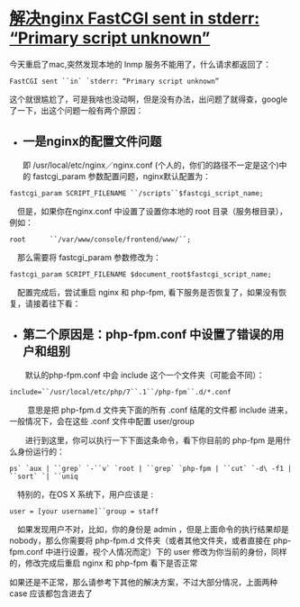 # [解决nginx FastCGI sent in stderr: “Primary script unknown”](https://www.cnblogs.com/smallrookie/p/7491514.html)

今天重启了mac,突然发现本地的 lnmp 服务不能用了，什么请求都返回了：

```
FastCGI sent ``in` `stderr: “Primary script unknown”
```

 这个就很尴尬了，可是我啥也没动啊，但是没有办法，出问题了就得查，google了一下，出这个问题一般有两个原因：

- ## 一是nginx的配置文件问题

   即 /usr/local/etc/nginx／nginx.conf (个人的，你们的路径不一定是这个)中的 fastcgi_param 参数配置问题，nginx默认配置为：

```
fastcgi_param SCRIPT_FILENAME ``/scripts``$fastcgi_script_name;
```

 　但是，如果你在nginx.conf 中设置了设置你本地的 root 目录（服务根目录），例如：

```
root      ``/var/www/console/frontend/www/``;
```

 　那么需要将 fastcgi_param 参数修改为：

```
fastcgi_param SCRIPT_FILENAME $document_root$fastcgi_script_name;
```

 　配置完成后，尝试重启 nginx 和 php-fpm, 看下服务是否恢复了，如果没有恢复，请接着往下看：

 

- ## 第二个原因是：php-fpm.conf 中设置了错误的用户和组别

　　默认的php-fpm.conf 中会 include 这个一个文件夹（可能会不同）：

```
include=``/usr/local/etc/php/7``.1``/php-fpm``.d/*.conf
```

　　 意思是把 php-fpm.d 文件夹下面的所有 .conf 结尾的文件都 include 进来，一般情况下，会在这些 .conf 文件中配置 user/group 

　　进行到这里，你可以执行一下下面这条命令，看下你目前的 php-fpm 是用什么身份运行的：

```
ps` `aux | ``grep` `-``v` `root | ``grep` `php-fpm | ``cut` `-d\ -f1 | ``sort` `| ``uniq
```

 　特别的，在OS X 系统下，用户应该是  :

```
user = [your username]``group = staff
```

 　如果发现用户不对，比如，你的身份是 admin ，但是上面命令的执行结果却是 nobody，那么你需要将 php-fpm.d 文件夹（或者其他文件夹，或者直接在 php-fpm.conf 中进行设置，视个人情况而定）下的 user 修改为你当前的身份，同样的，修改完成后重启 nginx 和 php-fpm 看下是否正常

如果还是不正常，那么请参考下其他的解决方案，不过大部分情况，上面两种case 应该都包含进去了